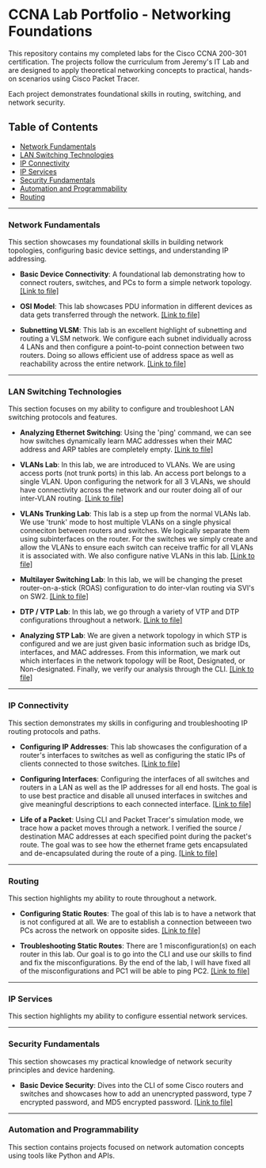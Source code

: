 # CCNA Lab Portfolio - Networking Foundations

This repository contains my completed labs for the Cisco CCNA 200-301 certification. The projects follow the curriculum from Jeremy's IT Lab and are designed to apply theoretical networking concepts to practical, hands-on scenarios using Cisco Packet Tracer.

Each project demonstrates foundational skills in routing, switching, and network security.

## Table of Contents
- [Network Fundamentals](#network-fundamentals)
- [LAN Switching Technologies](#lan-switching-technologies)
- [IP Connectivity](#ip-connectivity)
- [IP Services](#ip-services)
- [Security Fundamentals](#security-fundamentals)
- [Automation and Programmability](#automation-and-programmability)
- [Routing](#routing)

***

### Network Fundamentals

This section showcases my foundational skills in building network topologies, configuring basic device settings, and understanding IP addressing.

- **Basic Device Connectivity**: A foundational lab demonstrating how to connect routers, switches, and PCs to form a simple network topology. [[Link to file]](network-fundamentals/connecting-devices-lab/README.md/)

- **OSI Model**: This lab showcases PDU information in different devices as data gets transferred through the network. [[Link to file]](network-fundamentals/osi-model-lab/README.md/)

- **Subnetting VLSM**: This lab is an excellent highlight of subnetting and routing a VLSM network. We configure each subnet individually across 4 LANs and then configure a point-to-point connection between two routers. Doing so allows efficient use of address space as well as reachability across the entire network. [[Link to file]](network-fundamentals/subnetting-vlsm-lab/README.md/)

***

### LAN Switching Technologies

This section focuses on my ability to configure and troubleshoot LAN switching protocols and features.

- **Analyzing Ethernet Switching**: Using the 'ping' command, we can see how switches dynamically learn MAC addresses when their MAC address and ARP tables are completely empty. [[Link to file]](lan-switching/analyzing-ethernet-switching-lab/README.md/)

- **VLANs Lab**: In this lab, we are introduced to VLANs. We are using access ports (not trunk ports) in this lab. An access port belongs to a single VLAN. Upon configuring the network for all 3 VLANs, we should have connectivity across the network and our router doing all of our inter-VLAN routing. [[Link to file]](lan-switching/vlans-lab/README.md/)

- **VLANs Trunking Lab**: This lab is a step up from the normal VLANs lab. We use 'trunk' mode to host multiple VLANs on a single physical conneciton between routers and switches. We logically separate them using subinterfaces on the router. For the switches we simply create and allow the VLANs to ensure each switch can receive traffic for all VLANs it is associated with. We also configure native VLANs in this lab. [[Link to file]](lan-switching/vlans-trunking-lab/README.md/)

- **Multilayer Switching Lab**: In this lab, we will be changing the preset router-on-a-stick (ROAS) configuration to do inter-vlan routing via SVI's on SW2. [[Link to file]](lan-switching/multilayer-switching-lab/README.md/)

- **DTP / VTP Lab**: In this lab, we go through a variety of VTP and DTP configurations throughout a network. [[Link to file]](lan-switching/dtpvtp-lab/README.md/)

- **Analyzing STP Lab**: We are given a network topology in which STP is configured and we are just given basic information such as bridge IDs, interfaces, and MAC addresses. From this information, we mark out which interfaces in the network topology will be Root, Designated, or Non-designated. Finally, we verify our analysis through the CLI. [[Link to file]](lan-switching/analyzing-stp-lab/README.md/)

***

### IP Connectivity

This section demonstrates my skills in configuring and troubleshooting IP routing protocols and paths.

- **Configuring IP Addresses**: This lab showcases the configuration of a router's interfaces to switches as well as configuring the static IPs of clients connected to those switches. [[Link to file]](ip-connectivity/configuring-ip-addresses-lab/README.md)

- **Configuring Interfaces**: Configuring the interfaces of all switches and routers in a LAN as well as the IP addresses for all end hosts. The goal is to use best practice and disable all unused interfaces in switches and give meaningful descriptions to each connected interface. [[Link to file]](ip-connectivity/configuring-interfaces-lab/README.md)

- **Life of a Packet**: Using CLI and Packet Tracer's simulation mode, we trace how a packet moves through a network. I verified the source / destination MAC addresses at each specified point during the packet's route. The goal was to see how the ethernet frame gets encapsulated and de-encapsulated during the route of a ping. [[Link to file]](ip-connectivity/life-of-a-packet-lab/README.md)

***
### Routing

This section highlights my ability to route throughout a network.

- **Configuring Static Routes**: The goal of this lab is to have a network that is not configured at all. We are to establish a connection betweeen two PCs across the network on opposite sides. [[Link to file]](routing/configuring-static-routes-lab/README.md)

- **Troubleshooting Static Routes**: There are 1 misconfiguration(s) on each router in this lab. Our goal is to go into the CLI and use our skills to find and fix the misconfigurations. By the end of the lab, I will have fixed all of the misconfigurations and PC1 will be able to ping PC2. [[Link to file]](routing/troubleshooting-static-routes-lab/README.md)

***
### IP Services

This section highlights my ability to configure essential network services.



***

### Security Fundamentals

This section showcases my practical knowledge of network security principles and device hardening.

- **Basic Device Security**: Dives into the CLI of some Cisco routers and switches and showcases how to add an unencrypted password, type 7 encrypted password, and MD5 encrypted password. [[Link to file]](security-fundamentals/basic-device-security-lab/README.md/)


***

### Automation and Programmability

This section contains projects focused on network automation concepts using tools like Python and APIs.


